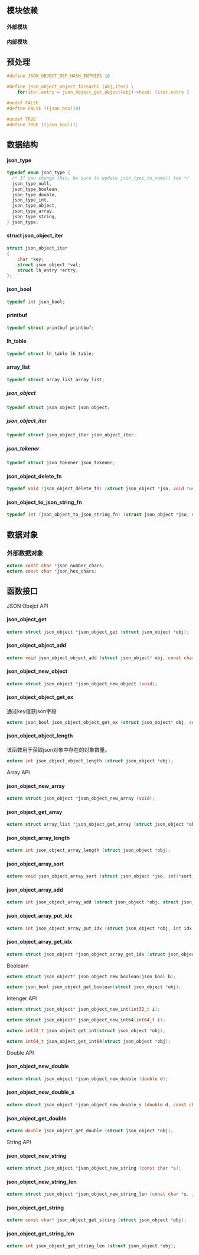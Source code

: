 

## 模块依赖

#### 外部模块

#### 内部模块

## 预处理

```c
#define JSON_OBJECT_DEF_HASH_ENTRIES 16
```


```c
#define json_object_object_foreachC (obj,iter) \
    for(iter.entry = json_object_get_object(obj)->head; (iter.entry ? (iter.key = (char*)iter.entry->k, iter.val = (struct json_object*)iter.entry->v, iter.entry) : 0); iter.entry = iter.entry->next)
```

```c
#undef FALSE
#define FALSE ((json_bool)0)

#undef TRUE
#define TRUE ((json_bool)1)
```

## 数据结构

#### json_type

```c
typedef enum json_type {
  /* If you change this, be sure to update json_type_to_name() too */
  json_type_null,
  json_type_boolean,
  json_type_double,
  json_type_int,
  json_type_object,
  json_type_array,
  json_type_string,
} json_type;
```

#### struct json_object_iter

```c
struct json_object_iter
{
    char *key;
    struct json_object *val;
    struct lh_entry *entry;
};
```

#### json_bool

```c
typedef int json_bool;
```

#### printbuf

```c
typedef struct printbuf printbuf;
```

#### lh_table

```c
typedef struct lh_table lh_table;
```

#### array_list

```c
typedef struct array_list array_list;
```

##### json_object

```c
typedef struct json_object json_object;
```

##### json_object_iter

```c
typedef struct json_object_iter json_object_iter;
```

##### json_tokener

```c
typedef struct json_tokener json_tokener;
```



#### json_object_delete_fn

```c
typedef void (json_object_delete_fn) (struct json_object *jso, void *userdata);
```

#### json_object_to_json_string_fn

```c
typedef int (json_object_to_json_string_fn) (struct json_object *jso, struct printbuf *pb, int level, int flags);
```

## 数据对象

### 外部数据对象

```c
extern const char *json_number_chars;
extern const char *json_hex_chars;
```



## 函数接口

JSON Obejct API

#### json_object_get

```c
extern struct json_object *json_object_get (struct json_object *obj);
```

#### json_object_object_add

```c
extern void json_object_object_add (struct json_object* obj, const char *key, struct json_object *val);
```

#### json_object_new_object

```c
extern struct json_object *json_object_new_object (void);
```

#### json_object_object_get_ex

通过key值获json字段

```c
extern json_bool json_object_object_get_ex (struct json_object* obj, const char *key, struct json_object **value);
```

#### json_object_object_length

该函数用于获取json对象中存在的对象数量。

```c
extern int json_object_object_length (struct json_object *obj);
```




Array API

#### json_object_new_array

```c
extern struct json_object *json_object_new_array (void);
```
#### json_object_get_array

```c
extern struct array_list *json_object_get_array (struct json_object *obj);
```

#### json_object_array_length

```c
extern int json_object_array_length (struct json_object *obj);
```

#### json_object_array_sort

```c
extern void json_object_array_sort (struct json_object *jso, int(*sort_fn)(const void *, const void *));
```

#### json_object_array_add

```c
extern int json_object_array_add (struct json_object *obj, struct json_object *val);
```

#### json_object_array_put_idx

```c
extern int json_object_array_put_idx (struct json_object *obj, int idx, struct json_object *val);
```

#### json_object_array_get_idx

```c
extern struct json_object *json_object_array_get_idx (struct json_object *obj, int idx);
```

Boolearn

```c
extern struct json_object* json_object_new_boolean(json_bool b);
```

```c
extern json_bool json_object_get_boolean(struct json_object *obj);
```

Intenger API

```c
extern struct json_object* json_object_new_int(int32_t i);
```

```c
extern struct json_object* json_object_new_int64(int64_t i);
```


```c
extern int32_t json_object_get_int(struct json_object *obj);
```

```c
extern int64_t json_object_get_int64(struct json_object *obj);
```

Double API

#### json_object_new_double

```c
extern struct json_object *json_object_new_double (double d);
```

#### json_object_new_double_s

```c
extern struct json_object *json_object_new_double_s (double d, const char *ds);
```
#### json_object_get_double

```c
extern double json_object_get_double (struct json_object *obj);
```

String API

#### json_object_new_string

```c
extern struct json_object *json_object_new_string (const char *s);
```

#### json_object_new_string_len
```c
extern struct json_object *json_object_new_string_len (const char *s, int len);
```

#### json_object_get_string

```c
extern const char* json_object_get_string (struct json_object *obj);
```

#### json_object_get_string_len

```c
extern int json_object_get_string_len (struct json_object *obj);
```